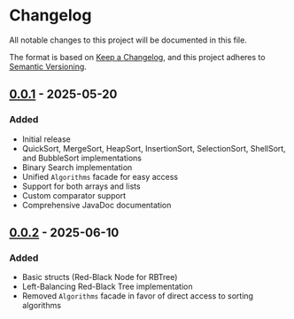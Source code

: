 # Changelog

All notable changes to this project will be documented in this file.

The format is based on [Keep a Changelog](https://keepachangelog.com/en/1.0.0/),
and this project adheres to [Semantic Versioning](https://semver.org/spec/v2.0.0.html).

## [0.0.1] - 2025-05-20

### Added

- Initial release
- QuickSort, MergeSort, HeapSort, InsertionSort, SelectionSort, ShellSort, and BubbleSort implementations
- Binary Search implementation
- Unified `Algorithms` facade for easy access
- Support for both arrays and lists
- Custom comparator support
- Comprehensive JavaDoc documentation

## [0.0.2] - 2025-06-10

### Added

- Basic structs (Red-Black Node for RBTree)
- Left-Balancing Red-Black Tree implementation
- Removed `Algorithms` facade in favor of direct access to sorting algorithms

[0.0.1]: https://github.com/MihaiStreames/AlgorithmsForEveryone/releases/tag/v0.0.1

[0.0.2]: https://github.com/MihaiStreames/AlgorithmsForEveryone/releases/tag/v0.0.2